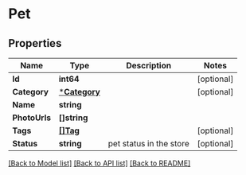 # Pet

## Properties
Name | Type | Description | Notes
------------ | ------------- | ------------- | -------------
**Id** | **int64** |  | [optional] 
**Category** | [***Category**](Category.md) |  | [optional] 
**Name** | **string** |  | 
**PhotoUrls** | **[]string** |  | 
**Tags** | [**[]Tag**](Tag.md) |  | [optional] 
**Status** | **string** | pet status in the store | [optional] 

[[Back to Model list]](../README.md#documentation-for-models) [[Back to API list]](../README.md#documentation-for-api-endpoints) [[Back to README]](../README.md)


